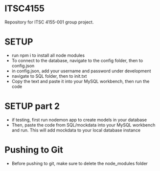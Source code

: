 # ITSC4155
Repository for ITSC 4155-001 group project.

# SETUP
- run npm i to install all node modules
- To connect to the database, navigate to the config folder, then to config.json
- in config.json, add your username and password under development
- navigate to SQL folder, then to init.txt
- Copy the text and paste it into your MySQL workbench, then run the code

# SETUP part 2
- if testing, first run nodemon app to create models in your database
- Then, paste the code from SQL/mockdata into your MySQL workbench and run. This will add mockdata to your local database instance

# Pushing to Git
- Before pushing to git, make sure to delete the node_modules folder

